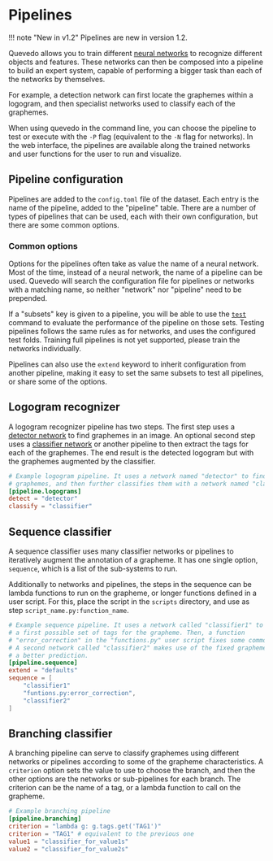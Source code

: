 # Pipelines

!!! note "New in v1.2"
    Pipelines are new in version 1.2.

Quevedo allows you to train different [neural networks](nets.md) to recognize
different objects and features. These networks can then be composed into
a pipeline to build an expert system, capable of performing a bigger task than
each of the networks by themselves.

For example, a detection network can first locate the graphemes within
a logogram, and then specialist networks used to classify each of the graphemes.

When using quevedo in the command line, you can choose the pipeline to test or
execute with the `-P` flag (equivalent to the `-N` flag for networks). In the
web interface, the pipelines are available along the trained networks and user
functions for the user to run and visualize.

## Pipeline configuration

Pipelines are added to the `config.toml` file of the dataset. Each entry is the
name of the pipeline, added to the "pipeline" table. There are a number of types
of pipelines that can be used, each with their own configuration, but there are
some common options.

### Common options

Options for the pipelines often take as value the name of a neural network. Most
of the time, instead of a neural network, the name of a pipeline can be used.
Quevedo will search the configuration file for pipelines or networks with
a matching name, so neither "network" nor "pipeline" need to be prepended.

If a "subsets" key is given to a pipeline, you will be able to use the
[`test`](cli.md#test) command to evaluate the performance of the pipeline on
those sets. Testing pipelines follows the same rules as for networks, and uses
the configured test folds. Training full pipelines is not yet supported, please
train the networks individually.

Pipelines can also use the `extend` keyword to inherit configuration from
another pipeline, making it easy to set the same subsets to test all pipelines,
or share some of the options.

## Logogram recognizer

A logogram recognizer pipeline has two steps. The first step uses a [detector
network](nets.md#detector) to find graphemes in an image. An optional second
step uses a [classifier network](nets.md#classifier) or another pipeline to then
extract the tags for each of the graphemes. The end result is the detected
logogram but with the graphemes augmented by the classifier.

```toml
# Example logogram pipeline. It uses a network named "detector" to find the
# graphemes, and then further classifies them with a network named "classifier"
[pipeline.logograms]
detect = "detector"
classify = "classifier"
```

## Sequence classifier

A sequence classifier uses many classifier networks or pipelines to iteratively
augment the annotation of a grapheme. It has one single option, `sequence`,
which is a list of the sub-systems to run.

Additionally to networks and pipelines, the steps in the sequence can be lambda
functions to run on the grapheme, or longer functions defined in a user script.
For this, place the script in the `scripts` directory, and use as step
`script_name.py:function_name`.

```toml
# Example sequence pipeline. It uses a network called "classifier1" to find
# a first possible set of tags for the grapheme. Then, a function
# "error_correction" in the "functions.py" user script fixes some common errors.
# A second network called "classifier2" makes use of the fixed grapheme to get
# a better prediction.
[pipeline.sequence]
extend = "defaults"
sequence = [
    "classifier1"
    "funtions.py:error_correction",
    "classifier2"
]
```

## Branching classifier

A branching pipeline can serve to classify graphemes using different networks or
pipelines according to some of the grapheme characteristics. A `criterion`
option sets the value to use to choose the branch, and then the other options
are the networks or sub-pipelines for each branch. The criterion can be the name
of a tag, or a lambda function to call on the grapheme.

```toml
# Example branching pipeline
[pipeline.branching]
criterion = "lambda g: g.tags.get('TAG1')"
criterion = "TAG1" # equivalent to the previous one
value1 = "classifier_for_value1s"
value2 = "classifier_for_value2s"
```
